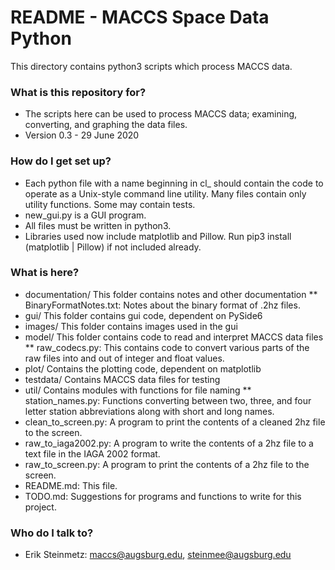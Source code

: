# README - MACCS Space Data Python #

This directory contains python3 scripts which process MACCS data.

### What is this repository for? ###

* The scripts here can be used to process MACCS data; examining,
converting, and graphing the data files.
* Version 0.3 - 29 June 2020

### How do I get set up? ###

* Each python file with a name beginning in cl_ should contain the code
to operate as a Unix-style command line utility. Many files contain only 
utility functions. Some may contain tests.
* new_gui.py is a GUI program.
* All files must be written in python3.
* Libraries used now include matplotlib and Pillow. Run pip3 install
(matplotlib | Pillow) if not included already.

### What is here? ###

* documentation/  This folder contains notes and other documentation
**  BinaryFormatNotes.txt: Notes about the binary format of .2hz files.
* gui/ This folder contains gui code, dependent on PySide6
* images/ This folder contains images used in the gui
* model/ This folder contains code to read and interpret MACCS data files
** raw_codecs.py: This contains code to convert various parts of the
raw files into and out of integer and float values.
* plot/ Contains the plotting code, dependent on matplotlib
* testdata/ Contains MACCS data files for testing
* util/ Contains modules with functions for file naming
** station_names.py: Functions converting between two, three, and four letter
station abbreviations along with short and long names.
* clean_to_screen.py: A program to print the contents of a cleaned 2hz file to
the screen.
* raw_to_iaga2002.py: A program to write the contents of a 2hz file to a text
file in the IAGA 2002 format.
* raw_to_screen.py: A program to print the contents of a 2hz file to
the screen.
* README.md: This file.
* TODO.md: Suggestions for programs and functions to write for this project.

### Who do I talk to? ###

* Erik Steinmetz: maccs@augsburg.edu, steinmee@augsburg.edu
